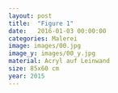 ```yaml
---
layout: post
title:  "Figure 1"
date:   2016-01-03 00:00:00
categories: Malerei
image: images/00.jpg
image_y: images/00_y.jpg
material: Acryl auf Leinwand
size: 85x60 cm
year: 2015
---
```

